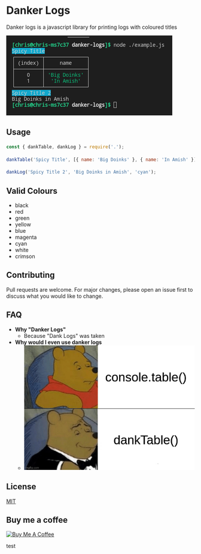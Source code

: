 # Danker Logs

Danker logs is a javascript library for printing logs with coloured titles

![Screenshot](media/example.png)

## Usage

```javascript
const { dankTable, dankLog } = require('.');

dankTable('Spicy Title', [{ name: 'Big Doinks' }, { name: 'In Amish' }], 'cyan');

dankLog('Spicy Title 2', 'Big Doinks in Amish', 'cyan');
```

## Valid Colours

- black
- red
- green
- yellow
- blue
- magenta
- cyan
- white
- crimson

## Contributing
Pull requests are welcome. For major changes, please open an issue first to discuss what you would like to change.

## FAQ
- **Why "Danker Logs"**
    - Because "Dank Logs" was taken
- **Why would I even use danker logs**
    - ![Screenshot](media/pooh.jpg)

## License
[MIT](https://choosealicense.com/licenses/mit/)

## Buy me a coffee
<a href="https://www.buymeacoffee.com/fuelwaster" target="_blank"><img src="https://cdn.buymeacoffee.com/buttons/default-orange.png" alt="Buy Me A Coffee" height="41" width="174"></a>

test
